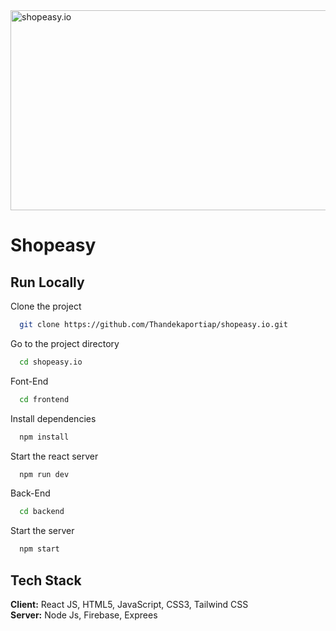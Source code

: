 <img src="https://socialify.git.ci/Thandekaportiap/shopeasy.io/image?language=1&name=1&owner=1&pattern=Signal&theme=Dark" alt="shopeasy.io" width="640" height="320" />

<h1>Shopeasy</h1>

## Run Locally
Clone the project
```bash
  git clone https://github.com/Thandekaportiap/shopeasy.io.git
```
Go to the project directory
```bash
  cd shopeasy.io
```
Font-End
```bash
  cd frontend
```
Install dependencies
```bash
  npm install
```
Start the react server
```bash
  npm run dev
```
Back-End
```bash
  cd backend
```
Start the server
```bash
  npm start
```
## Tech Stack
**Client:** React JS, HTML5, JavaScript, CSS3, Tailwind CSS<br/>
**Server:** Node Js, Firebase, Exprees
